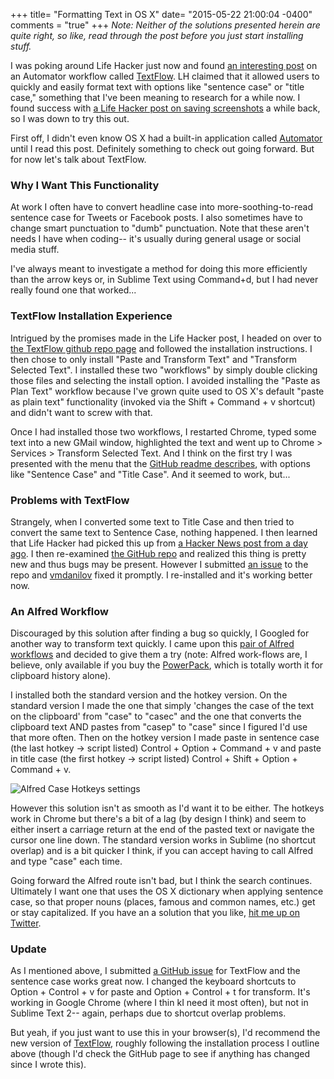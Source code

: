 +++
title= "Formatting Text in OS X"
date= "2015-05-22 21:00:04 -0400"
comments = "true"
+++
_Note: Neither of the solutions presented herein are quite right, so like, read through the post before you just start installing stuff._ 

I was poking around Life Hacker just now and found [an interesting post](http://lifehacker.com/textflow-adds-tons-of-text-formatting-options-to-os-x-1706298617) on an Automator workflow called [TextFlow](https://github.com/vmdanilov/TextFlow). LH claimed that it allowed users to quickly and easily format text with options like "sentence case" or "title case," something that I've been meaning to research for a while now. I found success with [a Life Hacker post on saving screenshots](http://lifehacker.com/quickly-change-os-xs-default-screenshot-format-and-loc-1489014578) a while back, so I was down to try this out. 

<!-- more -->

First off, I didn't even know OS X had a built-in application called [Automator](http://en.wikipedia.org/wiki/Automator_%28software%29) until I read this post. Definitely something to check out going forward. But for now let's talk about TextFlow. 

### Why I Want This Functionality

At work I often have to convert headline case into more-soothing-to-read sentence case for Tweets or Facebook posts. I also sometimes have to change smart punctuation to "dumb" punctuation. Note that these aren't needs I have when coding-- it's usually during general usage or social media stuff. 

I've always meant to investigate a method for doing this more efficiently than the arrow keys or, in Sublime Text using Command+d, but I had never really found one that worked... 

### TextFlow Installation Experience 

Intrigued by the promises made in the Life Hacker post, I headed on over to [the TextFlow github repo page](https://github.com/vmdanilov/TextFlow) and followed the installation instructions. I then chose to only install "Paste and Transform Text" and "Transform Selected Text". I installed these two "workflows" by simply double clicking those files and selecting the install option. I avoided installing the "Paste as Plan Text" workflow because I've grown quite used to OS X's default "paste as plain text" functionality (invoked via the Shift + Command + v shortcut) and didn't want to screw with that. 

Once I had installed those two workflows, I restarted Chrome, typed some text into a new GMail window, highlighted the text and went up to Chrome > Services > Transform Selected Text. And I think on the first try I was presented with the menu that the [GitHub readme describes](https://github.com/vmdanilov/TextFlow/raw/master/screenshots/screenshot-textflow-transforms.png), with options like "Sentence Case" and "Title Case". And it seemed to work, but... 

### Problems with TextFlow

Strangely, when I converted some text to Title Case and then tried to convert the same text to Sentence Case, nothing happened. I then learned that Life Hacker had picked this up from [a Hacker News post from a day ago](https://news.ycombinator.com/item?id=9585115). I then re-examined [the GitHub repo](https://github.com/vmdanilov/TextFlow) and realized this thing is pretty new and thus bugs may be present. However I submitted [an issue](https://github.com/vmdanilov/TextFlow/issues/3) to the repo and [vmdanilov](https://github.com/vmdanilov) fixed it promptly. I re-installed and it's working better now.

### An Alfred Workflow 

Discouraged by this solution after finding a bug so quickly, I Googled for another way to transform text quickly. I came upon this [pair of Alfred workflows](http://www.alfredforum.com/topic/2180-case-converter-including-title-case/) and decided to give them a try (note: Alfred work-flows are, I believe, only available if you buy the [PowerPack](http://www.alfredapp.com/powerpack/), which is totally worth it for clipboard history alone). 

I installed both the standard version and the hotkey version. On the standard version I made the one that simply 'changes the case of the text on the clipboard' from "case" to "casec" and the one that converts the clipboard text AND pastes from "casep" to "case" since I figured I'd use that more often. Then on the hotkey version I made paste in sentence case (the last hotkey -> script listed) Control + Option + Command + v and paste in title case (the first hotkey -> script listed) Control + Shift + Option + Command + v. 

![Alfred Case Hotkeys settings](http://dl.dropboxusercontent.com/s/vagqvtrtjjvcjho/2015-05-22%20at%2010.28%20PM.png) 

However this solution isn't as smooth as I'd want it to be either. The hotkeys work in Chrome but there's a bit of a lag (by design I think) and seem to either insert a carriage return at the end of the pasted text or navigate the cursor one line down. The standard version works in Sublime (no shortcut overlap) and is a bit quicker I think, if you can accept having to call Alfred and type "case" each time. 

Going forward the Alfred route isn't bad, but I think the search continues. Ultimately I want one that uses the OS X dictionary when applying sentence case, so that proper nouns (places, famous and common names, etc.) get or stay capitalized. If you have an a solution that you like, [hit me up on Twitter](http://twitter.com/sts10).


### Update

As I mentioned above, I submitted [a GitHub issue](https://github.com/vmdanilov/TextFlow/issues/3) for TextFlow and the sentence case works great now. I changed the keyboard shortcuts to Option + Control + v for paste and Option + Control + t for transform. It's working in Google Chrome (where I thin kI need it most often), but not in Sublime Text 2-- again, perhaps due to shortcut overlap problems. 

But yeah, if you just want to use this in your browser(s), I'd recommend the new version of [TextFlow](https://github.com/vmdanilov/TextFlow), roughly following the installation process I outline above (though I'd check the GitHub page to see if anything has changed since I wrote this). 


